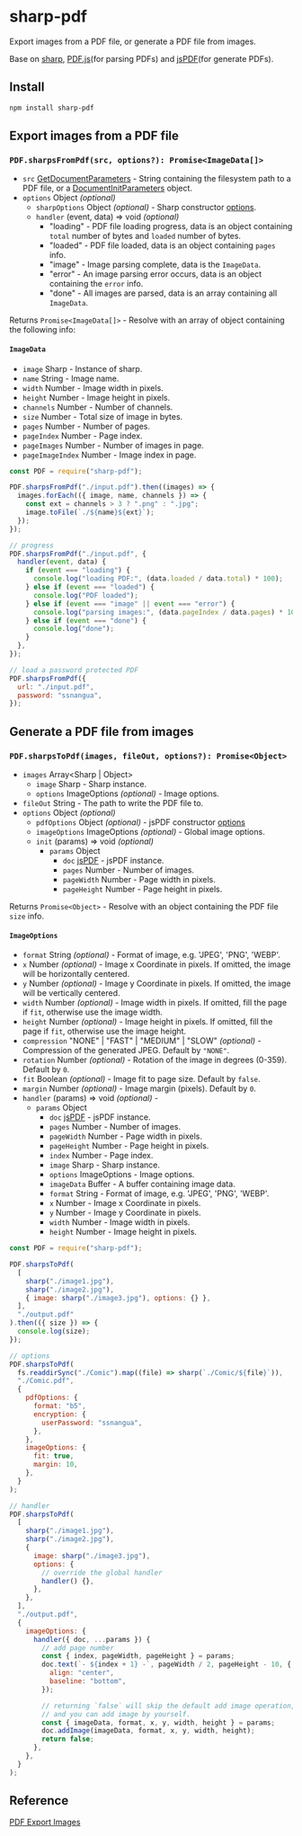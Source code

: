 # sharp-pdf

Export images from a PDF file, or generate a PDF file from images.

Base on [sharp](https://www.npmjs.com/package/sharp), [PDF.js](https://www.npmjs.com/package/pdfjs-dist)(for parsing PDFs) and [jsPDF](https://www.npmjs.com/package/jspdf)(for generate PDFs).

## Install

```bash
npm install sharp-pdf
```

## Export images from a PDF file

### `PDF.sharpsFromPdf(src, options?): Promise<ImageData[]>`

- `src` [GetDocumentParameters](https://github.com/mozilla/pdfjs-dist/blob/master/types/src/display/api.d.ts#L190) - String containing the filesystem path to a PDF file, or a [DocumentInitParameters](https://github.com/mozilla/pdfjs-dist/blob/master/types/src/display/api.d.ts#L10) object.
- `options` Object _(optional)_
  - `sharpOptions` Object _(optional)_ - Sharp constructor [options](https://sharp.pixelplumbing.com/api-constructor#parameters).
  - `handler` (event, data) => void _(optional)_
    - "loading" - PDF file loading progress, data is an object containing `total` number of bytes and `loaded` number of bytes.
    - "loaded" - PDF file loaded, data is an object containing `pages` info.
    - "image" - Image parsing complete, data is the `ImageData`.
    - "error" - An image parsing error occurs, data is an object containing the `error` info.
    - "done" - All images are parsed, data is an array containing all `ImageData`.

Returns `Promise<ImageData[]>` - Resolve with an array of object containing the following info:

#### `ImageData`

- `image` Sharp - Instance of sharp.
- `name` String - Image name.
- `width` Number - Image width in pixels.
- `height` Number - Image height in pixels.
- `channels` Number - Number of channels.
- `size` Number - Total size of image in bytes.
- `pages` Number - Number of pages.
- `pageIndex` Number - Page index.
- `pageImages` Number - Number of images in page.
- `pageImageIndex` Number - Image index in page.

```js
const PDF = require("sharp-pdf");

PDF.sharpsFromPdf("./input.pdf").then((images) => {
  images.forEach(({ image, name, channels }) => {
    const ext = channels > 3 ? ".png" : ".jpg";
    image.toFile(`./${name}${ext}`);
  });
});

// progress
PDF.sharpsFromPdf("./input.pdf", {
  handler(event, data) {
    if (event === "loading") {
      console.log("loading PDF:", (data.loaded / data.total) * 100);
    } else if (event === "loaded") {
      console.log("PDF loaded");
    } else if (event === "image" || event === "error") {
      console.log("parsing images:", (data.pageIndex / data.pages) * 100);
    } else if (event === "done") {
      console.log("done");
    }
  },
});

// load a password protected PDF
PDF.sharpsFromPdf({
  url: "./input.pdf",
  password: "ssnangua",
});
```

## Generate a PDF file from images

### `PDF.sharpsToPdf(images, fileOut, options?): Promise<Object>`

- `images` Array<Sharp | Object>
  - `image` Sharp - Sharp instance.
  - `options` ImageOptions _(optional)_ - Image options.
- `fileOut` String - The path to write the PDF file to.
- `options` Object _(optional)_
  - `pdfOptions` Object _(optional)_ - jsPDF constructor [options](http://raw.githack.com/MrRio/jsPDF/master/docs/jsPDF.html)
  - `imageOptions` ImageOptions _(optional)_ - Global image options.
  - `init` (params) => void _(optional)_
    - `params` Object
      - `doc` [jsPDF](http://raw.githack.com/MrRio/jsPDF/master/docs/jsPDF.html) - jsPDF instance.
      - `pages` Number - Number of images.
      - `pageWidth` Number - Page width in pixels.
      - `pageHeight` Number - Page height in pixels.

Returns `Promise<Object>` - Resolve with an object containing the PDF file `size` info.

#### `ImageOptions`

- `format` String _(optional)_ - Format of image, e.g. 'JPEG', 'PNG', 'WEBP'.
- `x` Number _(optional)_ - Image x Coordinate in pixels. If omitted, the image will be horizontally centered.
- `y` Number _(optional)_ - Image y Coordinate in pixels. If omitted, the image will be vertically centered.
- `width` Number _(optional)_ - Image width in pixels. If omitted, fill the page if `fit`, otherwise use the image width.
- `height` Number _(optional)_ - Image height in pixels. If omitted, fill the page if `fit`, otherwise use the image height.
- `compression` "NONE" | "FAST" | "MEDIUM" | "SLOW" _(optional)_ - Compression of the generated JPEG. Default by `"NONE"`.
- `rotation` Number _(optional)_ - Rotation of the image in degrees (0-359). Default by `0`.
- `fit` Boolean _(optional)_ - Image fit to page size. Default by `false`.
- `margin` Number _(optional)_ - Image margin (pixels). Default by `0`.
- `handler` (params) => void _(optional)_ -
  - `params` Object
    - `doc` [jsPDF](http://raw.githack.com/MrRio/jsPDF/master/docs/jsPDF.html) - jsPDF instance.
    - `pages` Number - Number of images.
    - `pageWidth` Number - Page width in pixels.
    - `pageHeight` Number - Page height in pixels.
    - `index` Number - Page index.
    - `image` Sharp - Sharp instance.
    - `options` ImageOptions - Image options.
    - `imageData` Buffer - A buffer containing image data.
    - `format` String - Format of image, e.g. 'JPEG', 'PNG', 'WEBP'.
    - `x` Number - Image x Coordinate in pixels.
    - `y` Number - Image y Coordinate in pixels.
    - `width` Number - Image width in pixels.
    - `height` Number - Image height in pixels.

```js
const PDF = require("sharp-pdf");

PDF.sharpsToPdf(
  [
    sharp("./image1.jpg"),
    sharp("./image2.jpg"),
    { image: sharp("./image3.jpg"), options: {} },
  ],
  "./output.pdf"
).then(({ size }) => {
  console.log(size);
});

// options
PDF.sharpsToPdf(
  fs.readdirSync("./Comic").map((file) => sharp(`./Comic/${file}`)),
  "./Comic.pdf",
  {
    pdfOptions: {
      format: "b5",
      encryption: {
        userPassword: "ssnangua",
      },
    },
    imageOptions: {
      fit: true,
      margin: 10,
    },
  }
);

// handler
PDF.sharpsToPdf(
  [
    sharp("./image1.jpg"),
    sharp("./image2.jpg"),
    {
      image: sharp("./image3.jpg"),
      options: {
        // override the global handler
        handler() {},
      },
    },
  ],
  "./output.pdf",
  {
    imageOptions: {
      handler({ doc, ...params }) {
        // add page number
        const { index, pageWidth, pageHeight } = params;
        doc.text(`- ${index + 1} -`, pageWidth / 2, pageHeight - 10, {
          align: "center",
          baseline: "bottom",
        });

        // returning `false` will skip the default add image operation,
        // and you can add image by yourself.
        const { imageData, format, x, y, width, height } = params;
        doc.addImage(imageData, format, x, y, width, height);
        return false;
      },
    },
  }
);
```

## Reference

[PDF Export Images](https://www.npmjs.com/package/pdf-export-images)
